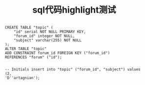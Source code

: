 <h1 align="center">sql代码highlight测试</h1>
<pre style="margin: 2% 5% 2% 5%;"><code class="sql">
CREATE TABLE "topic" (
    "id" serial NOT NULL PRIMARY KEY,
    "forum_id" integer NOT NULL,
    "subject" varchar(255) NOT NULL
);
ALTER TABLE "topic"
ADD CONSTRAINT forum_id FOREIGN KEY ("forum_id")
REFERENCES "forum" ("id");

-- Initials
insert into "topic" ("forum_id", "subject")
values (2, 'D''artagnian');

</code></pre>
